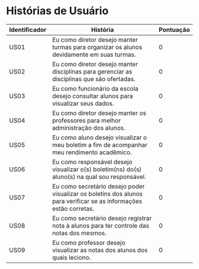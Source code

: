 # Histórias de Usuário
|Identificador|História|Pontuação|
|---|---|---|
|US01|Eu como diretor desejo manter turmas para organizar os alunos devidamente em suas turmas.|0|
|US02|Eu como diretor desejo manter disciplinas para gerenciar as disciplinas que são ofertadas.|0|
|US03|Eu como funcionário da escola desejo consultar alunos para visualizar seus dados.|0|
|US04|Eu como diretor desejo manter os professores para melhor administração dos alunos.|0|
|US05|Eu como aluno desejo visualizar o meu boletim a fim de acompanhar meu rendimento acadêmico.|0|
|US06|Eu como responsável desejo visualizar o(s) boletim(ns) do(s) aluno(s) na qual sou responsável.|0|
|US07|Eu como secretário desejo poder visualizar os boletins dos alunos para verificar se as informações estão corretas.|0|
|US08|Eu como secretário desejo registrar nota à alunos para ter controle das notas dos mesmos.|0|
|US09|Eu como professor desejo visualizar as notas dos alunos dos quais leciono.|0|
